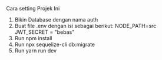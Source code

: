 Cara setting Projek Ini

1. Bikin Database dengan nama auth
2. Buat file .env dengan isi sebagai berikut:
    NODE_PATH=src   
    JWT_SECRET = "bebas"
3. Run npm install
4. Run npx sequelize-cli db:migrate
5. Run yarn run dev
